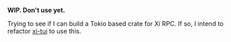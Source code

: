 **WIP. Don't use yet.**

Trying to see if I can build a Tokio based crate for Xi RPC. If so, I intend to
refactor [xi-tui](https://github.com/little-dude/xi-tui/) to use this.
